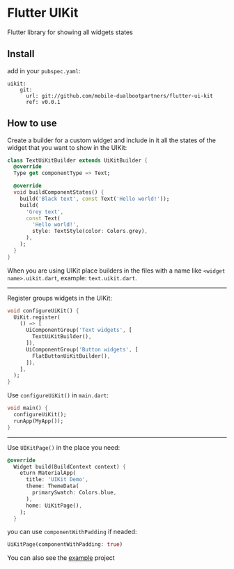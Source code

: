 # Flutter UIKit

Flutter library for showing all widgets states

## Install
add in your ```pubspec.yaml```:
```
uikit:
    git:
      url: git://github.com/mobile-dualbootpartners/flutter-ui-kit
      ref: v0.0.1
```

## How to use

Create a builder for a custom widget and include in it all the states of the widget that you want to show in the UIKit:

```dart
class TextUiKitBuilder extends UiKitBuilder {
  @override
  Type get componentType => Text;

  @override
  void buildComponentStates() {
    build('Black text', const Text('Hello world!'));
    build(
      'Grey text',
      const Text(
        'Hello world!',
        style: TextStyle(color: Colors.grey),
      ),
    );
  }
}
```

When you are using UIKit place builders in the files with a name like ``<widget name>.uikit.dart``, example: ``text.uikit.dart``.

---

Register groups widgets in the UIKit:

```dart
void configureUiKit() {
  UiKit.register(
    () => [
      UiComponentGroup('Text widgets', [
        TextUiKitBuilder(),
      ]),
      UiComponentGroup('Button widgets', [
        FlatButtonUiKitBuilder(),
      ]),
    ],
  );
}
```

Use ```configureUiKit()``` in ```main.dart```:
```dart
void main() { 
  configureUiKit();
  runApp(MyApp());
}
```
---

Use ```UIKitPage()``` in the place you need:
```dart
@override
  Widget build(BuildContext context) {
    eturn MaterialApp(
      title: 'UIKit Demo',
      theme: ThemeData(
        primarySwatch: Colors.blue,
      ),
      home: UiKitPage(),
    );
  }
```
you can use ```componentWithPadding``` if neaded:
```dart
UiKitPage(componentWithPadding: true)
```

You can also see the [example](https://github.com/mobile-dualbootpartners/flutter-ui-kit/tree/master/example) project
